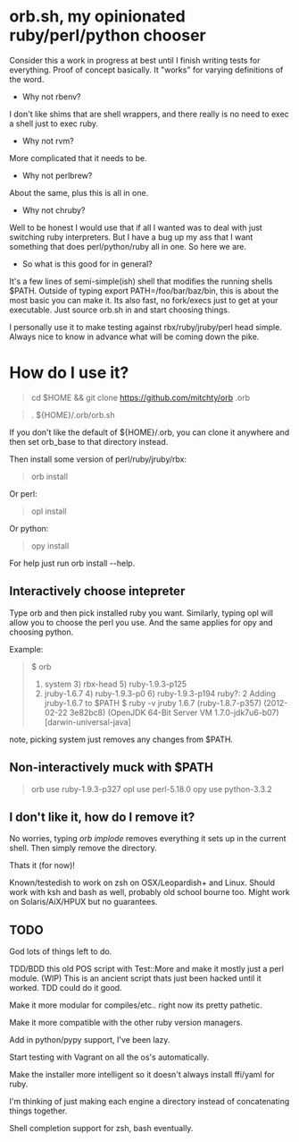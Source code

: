# orb.sh, my opinionated ruby/perl/python chooser

Consider this a work in progress at best until I finish writing tests for everything. Proof of concept basically. It "works" for varying definitions of the word.

* Why not rbenv?

I don't like shims that are shell wrappers, and there really is no need to exec a shell just to exec ruby.

* Why not rvm?

More complicated that it needs to be.

* Why not perlbrew?

About the same, plus this is all in one.

* Why not chruby?

Well to be honest I would use that if all I wanted was to deal with just switching ruby interpreters. But I have a bug up my ass that I want something that does perl/python/ruby all in one. So here we are.

* So what is this good for in general?

It's a few lines of semi-simple(ish) shell that modifies the running shells $PATH. Outside of typing export PATH=/foo/bar/baz/bin, this is about the most basic you can make it. Its also fast, no fork/execs just to get at your executable. Just source orb.sh in and start choosing things.

I personally use it to make testing against rbx/ruby/jruby/perl head simple. Always nice to know in advance what will be coming down the pike.

# How do I use it?

> cd $HOME && git clone https://github.com/mitchty/orb .orb

> . ${HOME}/.orb/orb.sh

If you don't like the default of ${HOME}/.orb, you can clone it anywhere and then set orb_base to that directory instead.

Then install some version of perl/ruby/jruby/rbx:

> orb install

Or perl:

> opl install

Or python:

> opy install

For help just run orb install --help.

## Interactively choose intepreter

Type orb and then pick installed ruby you want. Similarly, typing opl will allow you to choose the perl you use. And the same applies for opy and choosing python.

Example:
> $ orb
> 1) system   3) rbx-head               5) ruby-1.9.3-p125
> 2) jruby-1.6.7            4) ruby-1.9.3-p0          6) ruby-1.9.3-p194
> ruby?: 2
> Adding jruby-1.6.7 to $PATH
> $ ruby -v
> jruby 1.6.7 (ruby-1.8.7-p357) (2012-02-22 3e82bc8) (OpenJDK 64-Bit Server VM 1.7.0-jdk7u6-b07) [darwin-universal-java]

note, picking system just removes any changes from $PATH.

## Non-interactively muck with $PATH

> orb use ruby-1.9.3-p327
> opl use perl-5.18.0
> opy use python-3.3.2

## I don't like it, how do I remove it?

No worries, typing *orb implode* removes everything it sets up in the current shell. Then simply remove the directory.

Thats it (for now)!

Known/testedish to work on zsh on OSX/Leopardish+ and Linux. Should work with ksh and bash as well, probably old school bourne too. Might work on Solaris/AiX/HPUX but no guarantees.

## TODO

God lots of things left to do.

TDD/BDD this old POS script with Test::More and make it mostly just a perl module. (WIP) This is an ancient script thats just been hacked until it worked. TDD could do it good.

Make it more modular for compiles/etc.. right now its pretty pathetic.

Make it more compatible with the other ruby version managers.

Add in python/pypy support, I've been lazy.

Start testing with Vagrant on all the os's automatically.

Make the installer more intelligent so it doesn't always install ffi/yaml for ruby.

I'm thinking of just making each engine a directory instead of concatenating things together.

Shell completion support for zsh, bash eventually.
